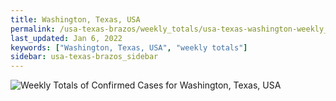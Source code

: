 ```yaml
---
title: Washington, Texas, USA
permalink: /usa-texas-brazos/weekly_totals/usa-texas-washington-weekly_totals.html
last_updated: Jan 6, 2022
keywords: ["Washington, Texas, USA", "weekly totals"]
sidebar: usa-texas-brazos_sidebar
---
```


![Weekly Totals of Confirmed Cases for Washington, Texas, USA](/covid_tracker/images/graphs/usa-texas-washington-weekly_totals_graph.png)
